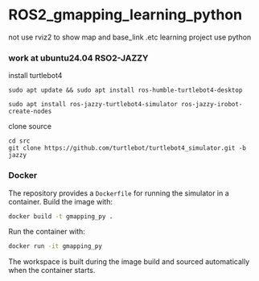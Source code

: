 # ROS2_gmapping_learning_python
not use rviz2 to show map and base_link .etc learning project use python

### work at ubuntu24.04 RSO2-JAZZY

install turtlebot4 
```commandline
sudo apt update && sudo apt install ros-humble-turtlebot4-desktop
```
```commandline
sudo apt install ros-jazzy-turtlebot4-simulator ros-jazzy-irobot-create-nodes
```

clone source
```
cd src 
git clone https://github.com/turtlebot/turtlebot4_simulator.git -b jazzy
```

### Docker
The repository provides a `Dockerfile` for running the simulator in a container. Build the image with:
```bash
docker build -t gmapping_py .
```
Run the container with:
```bash
docker run -it gmapping_py
```
The workspace is built during the image build and sourced automatically when the container starts.
